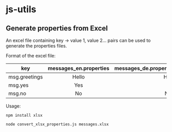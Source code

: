 # js-utils
## Generate properties from Excel
An excel file containing key -> value 1, value 2... pairs can be used to generate the properties files.

Format of the excel file:

| key           | messages_en.properties           | messages_de.properties  |
| ------------- |:-------------:| -----:|
| msg.greetings       | Hello | Hallo |
| msg.yes      | Yes      |   Ja |
| msg.no | No      |    Nein |

Usage:
```
npm install xlsx
```
```
node convert_xlsx_properties.js messages.xlsx
```
